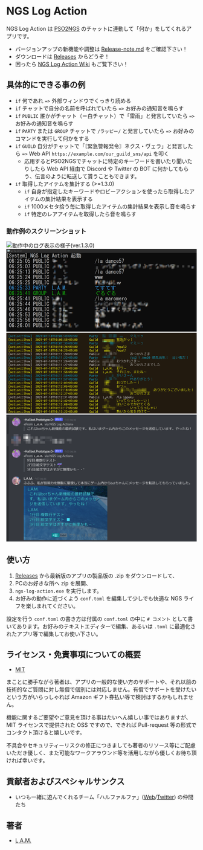 # NGS Log Action

NGS Log Action は [PSO2NGS][] のチャットに連動して「何か」をしてくれるアプリです。

- バージョンアップの新機能や調整は [Release-note.md](Release-note.md) をご確認下さい！
- ダウンロードは [Releases](https://github.com/LMA-SHIP01-PSO2NGS/ngs-log-action/releases/) からどうぞ！
- 困ったら [NGS Log Action Wiki](https://github.com/LAM-SHIP01-JP-PSO2NGS/ngs-log-action/wiki) もご覧下さい！

## 具体的にできる事の例

+ `if` 何であれ `=>` 外部ウィンドウでくっきり読める
+ `if` チャットで自分の名前を呼ばれていたら `=>` お好みの通知音を鳴らす
+ `if` `PUBLIC` 誰かがチャット（＝白チャット）で「雷雨」と発言していたら `=>` お好みの通知音を鳴らす
+ `if` `PARTY` または `GROUP` チャットで `/ラッピー/` と発言していたら `=>` お好みのコマンドを実行して何かをする
+ `if` `GUILD` 自分がチャットで「〘緊急警報発令〙ネクス・ヴェラ」と発言したら `=>` Web API `https://example.com/our_guild_sns/api` を叩く
  + 応用するとPSO2NGSでチャットに特定のキーワードを書いたり聞いたりしたら Web API 経由で Discord や Twitter の BOT に何かしてもらう、伝言のように転送して貰うこともできます。
+ `if` 取得したアイテムを集計する (>=1.3.0)
  + `if` 自身が指定したキーワードやロビーアクションを使ったら取得したアイテムの集計結果を表示する
  + `if` 1000メセタ拾う毎に取得したアイテムの集計結果を表示し音を鳴らす
  + `if` 特定のレアアイテムを取得したら音を鳴らす

### 動作例のスクリーンショット

![動作中のログ表示の様子(ver.1.3.0)](README.assets/ss4.png "動作中のログ表示の様子(ver.1.3.0)")
![動作中のログ表示の様子(ver.1.2.0)](README.assets/ss3.png "動作中のログ表示の様子(ver.1.2.0)")
![動作中のログ表示の様子(ver.1.0.0)](README.assets/ss1.png "動作中のログ表示の様子(ver.1.0.0)")
![PSO2NGSのチャットからDiscordへbot経由で伝言して貰った動作試験の様子](README.assets/ss2.png "PSO2NGSのチャットからDiscordへbot経由で伝言して貰った動作試験の様子")

## 使い方

1. [Releases](https://github.com/LMA-SHIP01-PSO2NGS/ngs-log-action/releases/) から最新版のアプリの製品版の .zip をダウンロードして、
2. PCのお好きな所へ zip を展開、
3. `ngs-log-action.exe` を実行します。
4. お好みの動作に近づくよう `conf.toml` を編集して少しでも快適な NGS ライフを楽しまれてください。

設定を行う `conf.toml` の書き方は付属の `conf.toml` の中に `# コメント` として書いてあります。お好みのテキストエディターで編集、あるいは `.toml` に最適化されたアプリ等で編集してお使い下さい。

## ライセンス・免責事項についての概要

- [MIT](LICENSE)

まことに勝手ながら著者は、アプリの一般的な使い方のサポートや、それ以前の技術的なご質問に対し無償で個別には対応しません。有償でサポートを受けたいという方がいらっしゃれば Amazon ギフト券払い等で検討はするかもしれません。

機能に関するご要望やご意見を頂ける事はたいへん嬉しい事ではありますが、 MIT ライセンスで提供された OSS ですので、できれば Pull-request 等の形式でコンタクト頂けると嬉しいです。

不具合やセキュリティーリスクの修正につきましても著者のリソース等にご配慮いただき優しく、また可能なワークアラウンド等を活用しながら優しくお待ち頂ければ幸いです。

## 貢献者およびスペシャルサンクス

- いつも一緒に遊んでくれるチーム「ハルファルファ」([Web](https://seesaawiki.jp/halphalfa/)/[Twitter](https://twitter.com/halphalfa_ngs)) の仲間たち

## 著者

- [L,A.M.](https://twitter.com/LAM35105379)

[PSO2NGS]:https://pso2.jp/
